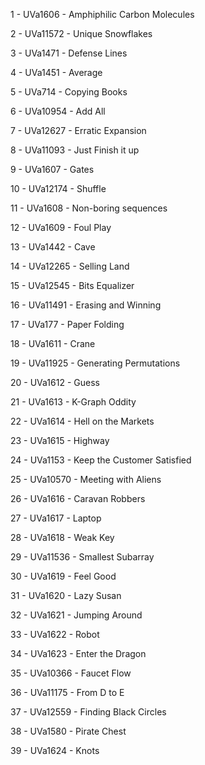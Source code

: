 1 - UVa1606 - Amphiphilic Carbon Molecules

2 - UVa11572 - Unique Snowflakes

3 - UVa1471 - Defense Lines

4 - UVa1451 - Average

5 - UVa714 - Copying Books

6 - UVa10954 - Add All

7 - UVa12627 - Erratic Expansion

8 - UVa11093 - Just Finish it up

9 - UVa1607 - Gates

10 - UVa12174 - Shuffle

11 - UVa1608 - Non-boring sequences

12 - UVa1609 - Foul Play

13 - UVa1442 - Cave

14 - UVa12265 - Selling Land

  

15 - UVa12545 - Bits Equalizer

16 - UVa11491 - Erasing and Winning

17 - UVa177 - Paper Folding

18 - UVa1611 - Crane

19 - UVa11925 - Generating Permutations

20 - UVa1612 - Guess

21 - UVa1613 - K-Graph Oddity

22 - UVa1614 - Hell on the Markets

23 - UVa1615 - Highway

24 - UVa1153 - Keep the Customer Satisfied

25 - UVa10570 - Meeting with Aliens

26 - UVa1616 - Caravan Robbers

27 - UVa1617 - Laptop

28 - UVa1618 - Weak Key

29 - UVa11536 - Smallest Subarray

30 - UVa1619 - Feel Good

31 - UVa1620 - Lazy Susan

32 - UVa1621 - Jumping Around

33 - UVa1622 - Robot

34 - UVa1623 - Enter the Dragon

35 - UVa10366 - Faucet Flow

36 - UVa11175 - From D to E

37 - UVa12559 - Finding Black Circles

38 - UVa1580 - Pirate Chest

39 - UVa1624 - Knots